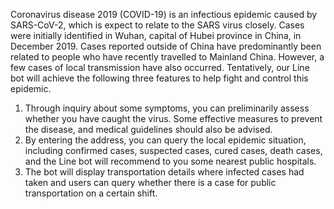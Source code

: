 Coronavirus disease 2019 (COVID-19) is an infectious epidemic caused by SARS-CoV-2, which is expect to relate to the SARS virus closely. Cases were initially identified in Wuhan, capital of Hubei province in China, in December 2019. Cases reported outside of China have predominantly been related to people who have recently travelled to Mainland China. However, a few cases of local transmission have also occurred. Tentatively, our Line bot will achieve the following three features to help fight and control this epidemic.
1. Through inquiry about some symptoms, you can preliminarily assess whether you have caught the virus. Some effective measures to prevent the disease, and medical guidelines should also be advised. 
2. By entering the address, you can query the local epidemic situation, including confirmed cases, suspected cases, cured cases, death cases, and the Line bot will recommend to you some nearest public hospitals. 
3. The bot will display transportation details where infected cases had taken and users can query whether there is a case for public transportation on a certain shift.
